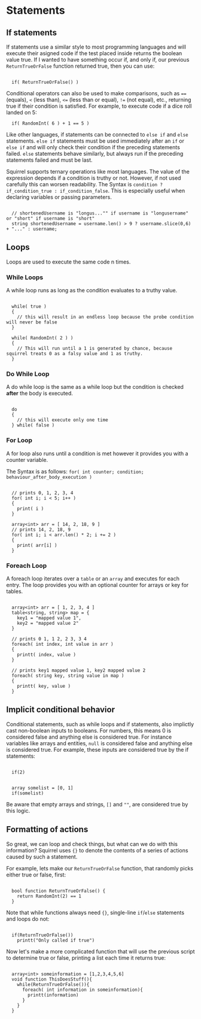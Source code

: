 # Statements

## If statements

If statements use a similar style to most programming languages and will execute their asigned code if the test placed inside returns the boolean value true. If I wanted to have something occur if, and only if, our previous ``ReturnTrueOrFalse`` function returned true, then you can use:

```squirrel

  if( ReturnTrueOrFalse() )
```

Conditional operators can also be used to make comparisons, such as ``==`` (equals), ``<`` (less than), ``<=`` (less than or equal), ``!=`` (not equal), etc., returning true if their condition is satisfied. For example, to execute code if a dice roll landed on 5:

```squirrel
  if( RandomInt( 6 ) + 1 == 5 )
```

Like other languages, if statements can be connected to ``else if`` and ``else`` statements. ``else if`` statements must be used immediately after an ``if`` or ``else if`` and will only check their condition if the preceding statements failed. ``else`` statements behave similarly, but always run if the preceding statements failed and must be last.

Squirrel supports ternary operations like most languages. The value of the expression depends if a condition is truthy or not. However, if not used carefully this can worsen readability.
The Syntax is ``condition ? if_condition_true : if_condition_false``. This is especially useful when declaring variables or passing parameters.

```squirrel

  // shortenedUsername is "longus..."" if username is "longusername" or "short" if username is "short"
  string shortenedUsername = username.len() > 9 ? username.slice(0,6) + "..." : username;
```

## Loops

Loops are used to execute the same code n times.

### While Loops

A while loop runs as long as the condition evaluates to a truthy value.

```squirrel

  while( true )
  {
    // this will result in an endless loop because the probe condition will never be false 
  }

  while( RandomInt( 2 ) )
  {
    // This will run until a 1 is generated by chance, because squirrel treats 0 as a falsy value and 1 as truthy.
  }
```

### Do While Loop

A do while loop is the same as a while loop but the condition is checked **after** the body is executed.

```squirrel

  do
  {
    // this will execute only one time
  } while( false )
```

### For Loop

A for loop also runs until a condition is met however it provides you with a counter variable.

The Syntax is as follows: ``for( int counter; condition; behaviour_after_body_execution )``

```squirrel

  // prints 0, 1, 2, 3, 4
  for( int i; i < 5; i++ )
  {
    print( i )
  }

  array<int> arr = [ 14, 2, 18, 9 ]
  // prints 14, 2, 18, 9
  for( int i; i < arr.len() * 2; i += 2 )
  {
    print( arr[i] )
  }
```
  
### Foreach Loop

A foreach loop iterates over a ``table`` or an ``array`` and executes for each entry. The loop provides you with an optional counter for arrays or key for tables.

```squirrel

  array<int> arr = [ 1, 2, 3, 4 ]
  table<string, string> map = {
    key1 = "mapped value 1",
    key2 = "mapped value 2"
  }

  // prints 0 1, 1 2, 2 3, 3 4
  foreach( int index, int value in arr )
  {
    printt( index, value )
  }

  // prints key1 mapped value 1, key2 mapped value 2
  foreach( string key, string value in map )
  {
    printt( key, value )
  }
```

## Implicit conditional behavior

Conditional statements, such as while loops and if statements, also implictly cast non-boolean inputs to booleans. For numbers, this means 0 is considered false and anything else is considered true. For instance variables like arrays and entities, ``null`` is considered false and anything else is considered true. For example, these inputs are considered true by the if statements:

```squirrel

  if(2)
```

```squirrel

  array somelist = [0, 1]
  if(somelist)
```

Be aware that empty arrays and strings, ``[]`` and ``""``, are considered true by this logic.

## Formatting of actions
So great, we can loop and check things, but what can we do with this information? Squirrel uses ``{}`` to denote the contents of a series of actions caused by such a statement.

For example, lets make our ``ReturnTrueOrFalse`` function, that randomly picks either true or false, first:

```squirrel

  bool function ReturnTrueOrFalse() {
    return RandomInt(2) == 1
  }
```

Note that while functions always need ``{}``, single-line ``if``/``else`` statements and loops do not:


```squirrel

  if(ReturnTrueOrFalse())
    printt("Only called if true")
```

Now let's make a more complicated function that will use the previous script to determine true or false, printing a list each time it returns true:

```squirrel

  array<int> someinformation = [1,2,3,4,5,6]
  void function ThisDoesStuff(){
    while(ReturnTrueOrFalse()){
      foreach( int information in someinformation){
        printt(information)
      }
    }
  }
```
